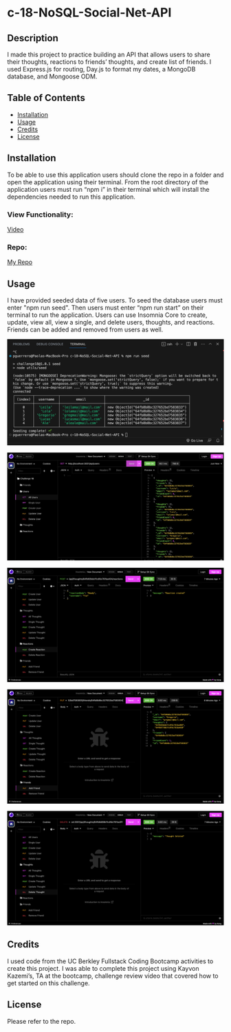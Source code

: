 # c-18-NoSQL-Social-Net-API

## Description

I made this project to practice building an API that allows users to share their thoughts, reactions to friends’ thoughts, and create list of friends. I used Express.js for routing, Day.js to format my dates, a MongoDB database, and Mongoose ODM.

## Table of Contents

- [Installation](#installation)
- [Usage](#usage)
- [Credits](#credits)
- [License](#license)

## Installation

To be able to use this application users should clone the repo in a folder and open the application using their terminal. From the root directory of the application users must run “npm i” in their terminal which will install the dependencies needed to run this application.

### View Functionality:

[Video](https://drive.google.com/file/d/1LQ_HFEfqbhRCdsVYuqtnSu57jtupzZbY/view)

### Repo:

[My Repo](https://github.com/perfectblue0/c-18-NoSQL-Social-Net-API)

## Usage

I have provided seeded data of five users. To seed the database users must enter "npm run seed". Then users must enter “npm run start” on their terminal to run the application. Users can use Insomnia Core to create, update, view all, view a single, and delete users, thoughts, and reactions. Friends can be added and removed from users as well.

![terminalPic](./screenshots/terminalPic.png)  

![getAllUsers](./screenshots/getAllUsers.png)  

![createReaction](./screenshots/createReaction.png)  

![addFriend](./screenshots/addFriend.png)  

![deleteThought](./screenshots/thoughtDelete.png)
   
## Credits

I used code from the UC Berkley Fullstack Coding Bootcamp activities to create this project. I was able to complete this project using Kayvon Kazemi’s, TA at the bootcamp, challenge review video that covered how to get started on this challenge.

## License

Please refer to the repo.